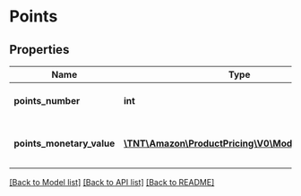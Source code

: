 # Points

## Properties
Name | Type | Description | Notes
------------ | ------------- | ------------- | -------------
**points_number** | **int** | The number of points. | [optional] 
**points_monetary_value** | [**\TNT\Amazon\ProductPricing\V0\Model\MoneyType**](MoneyType.md) | The monetary value of the points. | [optional] 

[[Back to Model list]](../README.md#documentation-for-models) [[Back to API list]](../README.md#documentation-for-api-endpoints) [[Back to README]](../README.md)


